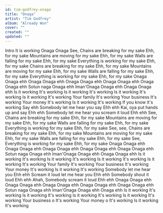 ```yaml
---
id: tim-godfrey-onaga
title: "Onaga"
artist: "Tim Godfrey"
album: "Already Won"
cover: ""
created: ""
updated: ""
---
```


Intro
It is working
Onaga
Onaga
See, Chains are breaking for my sake
Ehh, for my sake
Mountains are moving for my sake
Ehh, for my sake
Walls are falling for my sake
Ehh, for my sake
Everything is working for my sake
Ehh, for my sake
Chains are breaking for my sake
Ehh, for my sake
Mountains are moving for my sake
Ehh, for my sake
Walls are falling for my sake
Ehh, for my sake
Everything is working for my sake
Ehh, for my sake
Onaga
Onaga ehh
Onaga
Onaga ehh
Onaga
Onaga ehh
Onaga
Onaga ehh
Onaga
Onaga ehh
Sotun naga
Onaga ehh
Iman'Onaga
Onaga ehh
Onaga
Onaga ehh
Is it working
It's working
Is it working
It's working
Is it working
It's working
Is it working
It's working
Your family
It's working
Your business
It's working
Your money
It's working
Is it working
It's working
If you know it's working
Say ehh
Somebody let me hear you say
Ehh ehh
Kai, oya put hands up and say
Ehh ehh
Somebody let me hear you scream it loud
Ehh ehh
See, Chains are breaking for my sake
Ehh, for my sake
Mountains are moving for my sake
Ehh, for my sake
Walls are falling for my sake
Ehh, for my sake
Everything is working for my sake
Ehh, for my sake
See, see, Chains are breaking for my sake
Ehh, for my sake
Mountains are moving for my sake
Ehh, for my sake
Walls are falling for my sake
Ehh, for my sake
See, Everything is working for my sake
Ehh, for my sake
Onaga
Onaga ehh
Onaga
Onaga ehh
Onaga
Onaga ehh
Onaga
Onaga ehh
Onaga
Onaga ehh
Sotun naga
Onaga ehh
Iman'Onaga
Onaga ehh
Onaga
Onaga ehh
Is it working
It's working
Is it working
It's working
Is it working
It's working
Is it working
It's working
Your family
It's working
Your business
It's working
Your money
It's working
Is it working
It's working
Somebody let me hear you
Ehh ehh
Scream it loud let me hear you
Ehh ehh
Somebody shout it loud
Ehh ehh
Ahah, Somebody scream it loud
Ehh ehh
Onaga
Onaga ehh
Onaga
Onaga ehh
Onaga
Onaga ehh
Onaga
Onaga ehh
Onaga
Onaga ehh
Sotun naga
Onaga ehh
Iman'Onaga
Onaga ehh
Onaga ehh
Is it working
It's working
Is it working
It's working
Is it working
It's working
Is it working
It's working
Your business o
It's working
Your money o
It's working
Is it working
It's working